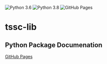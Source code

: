 ![Python 3.6](https://github.com/rhtconsulting/tssc-lib/workflows/Python%203.6/badge.svg?event=push)
![Python 3.8](https://github.com/rhtconsulting/tssc-lib/workflows/Python%203.8/badge.svg?event=push)
![GitHub Pages](https://github.com/rhtconsulting/tssc-lib/workflows/GitHub%20Pages/badge.svg?event=push)

# tssc-lib

## Python Package Documenation
[GitHub Pages](https://rhtconsulting.github.io/tssc-lib/)
